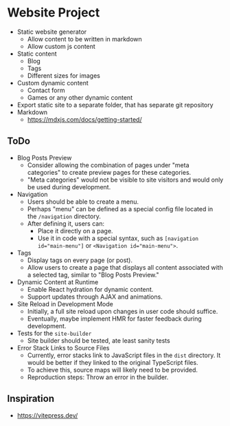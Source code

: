 # Website Project

- Static website generator
  - Allow content to be written in markdown
  - Allow custom js content
- Static content
  - Blog
  - Tags
  - Different sizes for images
- Custom dynamic content
  - Contact form
  - Games or any other dynamic content
- Export static site to a separate folder, that has separate git repository
- Markdown
  - https://mdxjs.com/docs/getting-started/

## ToDo

- Blog Posts Preview
  - Consider allowing the combination of pages under "meta categories" to create preview pages for these categories.
  - "Meta categories" would not be visible to site visitors and would only be used during development.
- Navigation
  - Users should be able to create a menu.
  - Perhaps "menu" can be defined as a special config file located in the `/navigation` directory.
  - After defining it, users can:
    - Place it directly on a page.
    - Use it in code with a special syntax, such as `[navigation id="main-menu"]` or `<Navigation id="main-menu">`.
- Tags
  - Display tags on every page (or post).
  - Allow users to create a page that displays all content associated with a selected tag, similar to "Blog Posts Preview."
- Dynamic Content at Runtime
  - Enable React hydration for dynamic content.
  - Support updates through AJAX and animations.
- Site Reload in Development Mode
  - Initially, a full site reload upon changes in user code should suffice.
  - Eventually, maybe implement HMR for faster feedback during development.
- Tests for the `site-builder`
  - Site builder should be tested, ate least sanity tests
- Error Stack Links to Source Files
  - Currently, error stacks link to JavaScript files in the `dist` directory. It would be better if they linked to the original TypeScript files.
  - To achieve this, source maps will likely need to be provided.
  - Reproduction steps: Throw an error in the builder.

## Inspiration

- https://vitepress.dev/
